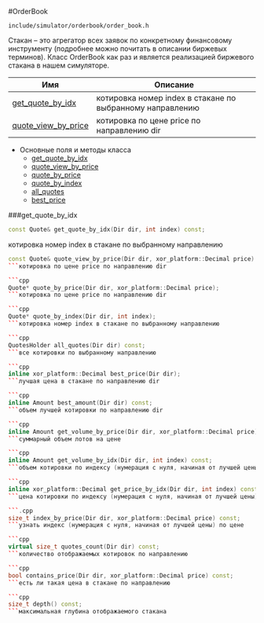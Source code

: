 #OrderBook

`include/simulator/orderbook/order_book.h`


Стакан – это агрегатор всех заявок по конкретному финансовому инструменту (подробнее можно почитать в описании биржевых терминов). Класс OrderBook как раз и является реализацией биржевого стакана в нашем симуляторе.


 |Имя| Описание|
 |------------------|--------------------|
 |[get_quote_by_idx](#get_quote_by_idx)|котировка номер index в стакане по выбранному направлению |
 |[quote_view_by_price](#quote_view_by_price) | котировка по цене price по направлению dir |


* Основные поля и методы класса
    * [get_quote_by_idx](#get_quote_by_idx) 
    * [quote_view_by_price](#quote_view_by_price)
    * [quote_by_price](#quote_by_price)
    * [quote_by_index](#quote_by_index)
    * [all_quotes](#all_quotes)
    * [best_price](#best_price)


###get_quote_by_idx
```cpp
const Quote& get_quote_by_idx(Dir dir, int index) const;
```
котировка номер index в стакане по выбранному направлению

```cpp
const Quote& quote_view_by_price(Dir dir, xor_platform::Decimal price) const;
```котировка по цене price по направлению dir

```cpp
Quote* quote_by_price(Dir dir, xor_platform::Decimal price);
```котировка по цене price по направлению dir

```cpp
Quote* quote_by_index(Dir dir, int index);
```котировка номер index в стакане по выбранному направлению

```cpp
QuotesHolder all_quotes(Dir dir) const;
```все котировки по выбранному направлению

```cpp
inline xor_platform::Decimal best_price(Dir dir);
```лучшая цена в стакане по направлению dir

```cpp
inline Amount best_amount(Dir dir) const;
```объем лучшей котировки по направлению dir

```cpp
inline Amount get_volume_by_price(Dir dir, xor_platform::Decimal price) const;
```суммарный объем лотов на цене

```cpp
inline Amount get_volume_by_idx(Dir dir, int index) const;
```объем котировки по индексу (нумерация с нуля, начиная от лучшей цены)

```cpp
inline xor_platform::Decimal get_price_by_idx(Dir dir, int index) const;
```цена котировки по индексу (нумерация с нуля, начиная от лучшей цены)

```.cpp
size_t index_by_price(Dir dir, xor_platform::Decimal price) const;
```узнать индекс (нумерация с нуля, начиная от лучшей цены) по цене

```cpp
virtual size_t quotes_count(Dir dir) const;
```количество отображаемых котировок по направлению

```cpp
bool contains_price(Dir dir, xor_platform::Decimal price) const;
```есть ли такая цена в стакане по направлению

```cpp
size_t depth() const;
```максимальная глубина отображаемого стакана


